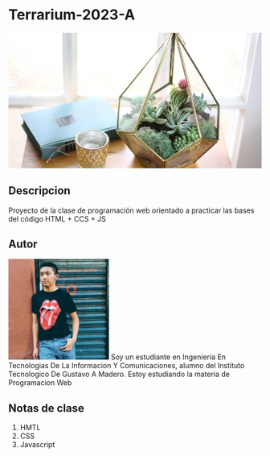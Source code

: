 # Terrarium-2023-A
![Terrarium Image](./images/terrarium_banner.jpg)
## Descripcion
Proyecto de la clase de programación web orientado 
a practicar las bases del código HTML + CCS + JS 

## Autor 

<img
    src="./images/Ale_Fresco.jpg"
    alt="Alejandro Avendaño"
    width="200"/>
Soy un estudiante en Ingenieria En Tecnologias De La Informacion Y Comunicaciones,
alumno del Instituto Tecnologico De Gustavo A Madero. Estoy estudiando la materia de Programacion Web

## Notas de clase
1. HMTL
2. CSS 
3. Javascript